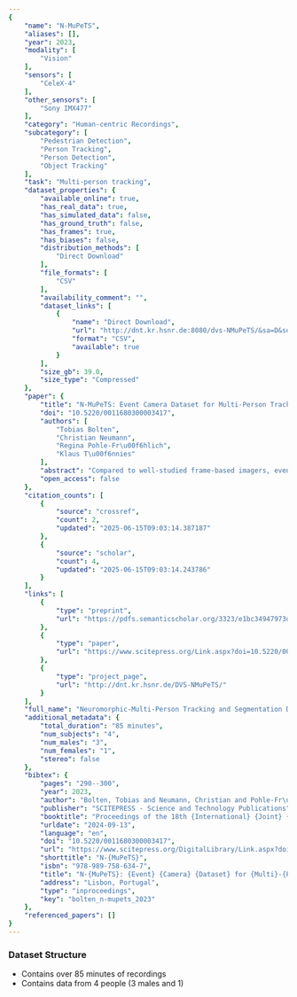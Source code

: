 ```yaml
---
{
    "name": "N-MuPeTS",
    "aliases": [],
    "year": 2023,
    "modality": [
        "Vision"
    ],
    "sensors": [
        "CeleX-4"
    ],
    "other_sensors": [
        "Sony IMX477"
    ],
    "category": "Human-centric Recordings",
    "subcategory": [
        "Pedestrian Detection",
        "Person Tracking",
        "Person Detection",
        "Object Tracking"
    ],
    "task": "Multi-person tracking",
    "dataset_properties": {
        "available_online": true,
        "has_real_data": true,
        "has_simulated_data": false,
        "has_ground_truth": false,
        "has_frames": true,
        "has_biases": false,
        "distribution_methods": [
            "Direct Download"
        ],
        "file_formats": [
            "CSV"
        ],
        "availability_comment": "",
        "dataset_links": [
            {
                "name": "Direct Download",
                "url": "http://dnt.kr.hsnr.de:8080/dvs-NMuPeTS/&sa=D&source=editors&ust=1726796807297967&usg=AOvVaw26NK2KIb4cPClOhNHn69gQ",
                "format": "CSV",
                "available": true
            }
        ],
        "size_gb": 39.0,
        "size_type": "Compressed"
    },
    "paper": {
        "title": "N-MuPeTS: Event Camera Dataset for Multi-Person Tracking and Instance Segmentation",
        "doi": "10.5220/0011680300003417",
        "authors": [
            "Tobias Bolten",
            "Christian Neumann",
            "Regina Pohle-Fr\u00f6hlich",
            "Klaus T\u00f6nnies"
        ],
        "abstract": "Compared to well-studied frame-based imagers, event-based cameras form a new paradigm. They are biologically inspired optical sensors and differ in operation and output. While a conventional frame is dense and ordered, the output of an event camera is a sparse and unordered stream of output events. Therefore, to take full advantage of these sensors new datasets are needed for research and development. Despite their ongoing use, the selection and availability of event-based datasets is currently still limited. To address this limitation, we present a technical recording setup as well as a software processing pipeline for generating event-based recordings in the context of multi-person tracking. Our approach enables the automatic generation of highly accurate instance labels for each individual output event using color features in the scene. Additionally, we employed our method to release a dataset including one to four persons addressing the common challenges arising in multi-person t racking scenarios. This dataset contains nine different scenarios, with a total duration of over 85 minutes.",
        "open_access": false
    },
    "citation_counts": [
        {
            "source": "crossref",
            "count": 2,
            "updated": "2025-06-15T09:03:14.387187"
        },
        {
            "source": "scholar",
            "count": 4,
            "updated": "2025-06-15T09:03:14.243786"
        }
    ],
    "links": [
        {
            "type": "preprint",
            "url": "https://pdfs.semanticscholar.org/3323/e1bc34947973d4ed222a0750bf8d722458f9.pdf"
        },
        {
            "type": "paper",
            "url": "https://www.scitepress.org/Link.aspx?doi=10.5220/0011680300003417"
        },
        {
            "type": "project_page",
            "url": "http://dnt.kr.hsnr.de/DVS-NMuPeTS/"
        }
    ],
    "full_name": "Neuromorphic-Multi-Person Tracking and Segmentation Dataset (N-MuPeTS)",
    "additional_metadata": {
        "total_duration": "85 minutes",
        "num_subjects": "4",
        "num_males": "3",
        "num_females": "1",
        "stereo": false
    },
    "bibtex": {
        "pages": "290--300",
        "year": 2023,
        "author": "Bolten, Tobias and Neumann, Christian and Pohle-Fr\u00f6hlich, Regina and T\u00f6nnies, Klaus",
        "publisher": "SCITEPRESS - Science and Technology Publications",
        "booktitle": "Proceedings of the 18th {International} {Joint} {Conference} on {Computer} {Vision}, {Imaging} and {Computer} {Graphics} {Theory} and {Applications}",
        "urldate": "2024-09-13",
        "language": "en",
        "doi": "10.5220/0011680300003417",
        "url": "https://www.scitepress.org/DigitalLibrary/Link.aspx?doi=10.5220/0011680300003417",
        "shorttitle": "N-{MuPeTS}",
        "isbn": "978-989-758-634-7",
        "title": "N-{MuPeTS}: {Event} {Camera} {Dataset} for {Multi}-{Person} {Tracking} and {Instance} {Segmentation}:",
        "address": "Lisbon, Portugal",
        "type": "inproceedings",
        "key": "bolten_n-mupets_2023"
    },
    "referenced_papers": []
}
---
```



### Dataset Structure 
- Contains over 85 minutes of recordings
- Contains data from 4 people (3 males and 1)

